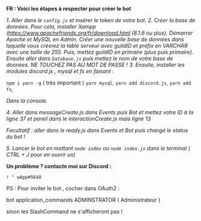 **FR : Voici les étapes à respecter pour créer le bot**

_1. Aller dans le `config.js` et insérer le token de votre bot._
_2. Créer la base de données. Pour cela, installer Xampp (https://www.apachefriends.org/fr/download.html (8.1.6 ou plus). Démarrer Apache et MySQL en Admin. Créer une nouvelle base de données dans laquelle vous créerez la table serveur avec guildID et préfix en VARCHAR avec une taille de 255. Puis, mettez guildID en primaire (plus puis primaire). Ensuite aller dans `Database.js` puis mettez le nom de votre base de données. NE TOUCHEZ PAS AU MOT DE PASSE !_
_3. Ensuite, installer les modules discord.js , mysql et fs en faisant :_

`npm i yarn -g` ( très important )
`yarn mysql`,
`yarn add discord.js`,
`yarn add fs`,

_Dans la console._

_4. Aller dans messageCreate.js dans Events puis Bot et mettez votre ID à la ligne 37 et pareil dans le interactionCreate.js mais ligne 13_

_Facultatif : aller dans le ready.js dans Events et Bot puis changé le status du bot !_

_5. Lancer le bot en mettant `node index` ou `node index.js` dans le terminal ( CTRL + J pour en ouvrir un)_


**Un problème ? contacte moi sur Discord :**

`! " wApp#5648`

PS : Pour inviter le bot , cocher dans OAuth2 : 

bot
application_commands
ADMINSTRATOR ( Administrateur )


sinon les SlashCommand ne s'afficheront pas !


